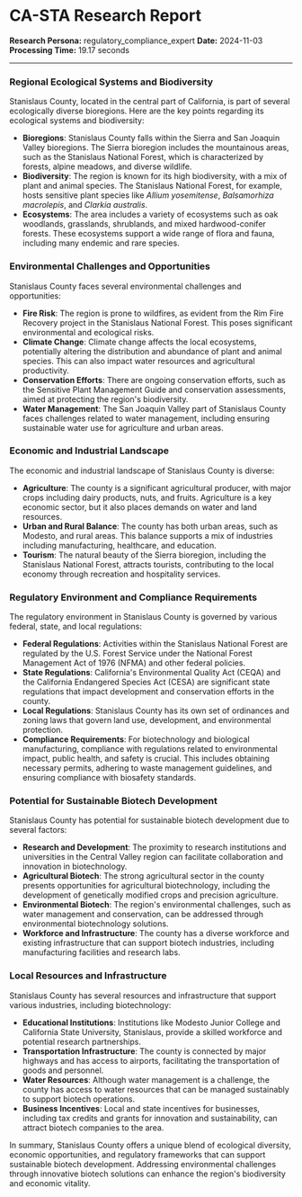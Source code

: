 # CA-STA Research Report

**Research Persona:** regulatory_compliance_expert
**Date:** 2024-11-03
**Processing Time:** 19.17 seconds

---

### Regional Ecological Systems and Biodiversity

Stanislaus County, located in the central part of California, is part of several ecologically diverse bioregions. Here are the key points regarding its ecological systems and biodiversity:

- **Bioregions**: Stanislaus County falls within the Sierra and San Joaquin Valley bioregions. The Sierra bioregion includes the mountainous areas, such as the Stanislaus National Forest, which is characterized by forests, alpine meadows, and diverse wildlife.
- **Biodiversity**: The region is known for its high biodiversity, with a mix of plant and animal species. The Stanislaus National Forest, for example, hosts sensitive plant species like _Allium yosemitense_, _Balsamorhiza macrolepis_, and _Clarkia australis_.
- **Ecosystems**: The area includes a variety of ecosystems such as oak woodlands, grasslands, shrublands, and mixed hardwood-conifer forests. These ecosystems support a wide range of flora and fauna, including many endemic and rare species.

### Environmental Challenges and Opportunities

Stanislaus County faces several environmental challenges and opportunities:

- **Fire Risk**: The region is prone to wildfires, as evident from the Rim Fire Recovery project in the Stanislaus National Forest. This poses significant environmental and ecological risks.
- **Climate Change**: Climate change affects the local ecosystems, potentially altering the distribution and abundance of plant and animal species. This can also impact water resources and agricultural productivity.
- **Conservation Efforts**: There are ongoing conservation efforts, such as the Sensitive Plant Management Guide and conservation assessments, aimed at protecting the region's biodiversity.
- **Water Management**: The San Joaquin Valley part of Stanislaus County faces challenges related to water management, including ensuring sustainable water use for agriculture and urban areas.

### Economic and Industrial Landscape

The economic and industrial landscape of Stanislaus County is diverse:

- **Agriculture**: The county is a significant agricultural producer, with major crops including dairy products, nuts, and fruits. Agriculture is a key economic sector, but it also places demands on water and land resources.
- **Urban and Rural Balance**: The county has both urban areas, such as Modesto, and rural areas. This balance supports a mix of industries including manufacturing, healthcare, and education.
- **Tourism**: The natural beauty of the Sierra bioregion, including the Stanislaus National Forest, attracts tourists, contributing to the local economy through recreation and hospitality services.

### Regulatory Environment and Compliance Requirements

The regulatory environment in Stanislaus County is governed by various federal, state, and local regulations:

- **Federal Regulations**: Activities within the Stanislaus National Forest are regulated by the U.S. Forest Service under the National Forest Management Act of 1976 (NFMA) and other federal policies.
- **State Regulations**: California's Environmental Quality Act (CEQA) and the California Endangered Species Act (CESA) are significant state regulations that impact development and conservation efforts in the county.
- **Local Regulations**: Stanislaus County has its own set of ordinances and zoning laws that govern land use, development, and environmental protection.
- **Compliance Requirements**: For biotechnology and biological manufacturing, compliance with regulations related to environmental impact, public health, and safety is crucial. This includes obtaining necessary permits, adhering to waste management guidelines, and ensuring compliance with biosafety standards.

### Potential for Sustainable Biotech Development

Stanislaus County has potential for sustainable biotech development due to several factors:

- **Research and Development**: The proximity to research institutions and universities in the Central Valley region can facilitate collaboration and innovation in biotechnology.
- **Agricultural Biotech**: The strong agricultural sector in the county presents opportunities for agricultural biotechnology, including the development of genetically modified crops and precision agriculture.
- **Environmental Biotech**: The region's environmental challenges, such as water management and conservation, can be addressed through environmental biotechnology solutions.
- **Workforce and Infrastructure**: The county has a diverse workforce and existing infrastructure that can support biotech industries, including manufacturing facilities and research labs.

### Local Resources and Infrastructure

Stanislaus County has several resources and infrastructure that support various industries, including biotechnology:

- **Educational Institutions**: Institutions like Modesto Junior College and California State University, Stanislaus, provide a skilled workforce and potential research partnerships.
- **Transportation Infrastructure**: The county is connected by major highways and has access to airports, facilitating the transportation of goods and personnel.
- **Water Resources**: Although water management is a challenge, the county has access to water resources that can be managed sustainably to support biotech operations.
- **Business Incentives**: Local and state incentives for businesses, including tax credits and grants for innovation and sustainability, can attract biotech companies to the area.

In summary, Stanislaus County offers a unique blend of ecological diversity, economic opportunities, and regulatory frameworks that can support sustainable biotech development. Addressing environmental challenges through innovative biotech solutions can enhance the region's biodiversity and economic vitality.